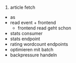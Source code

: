 1. article fetch
  - as
- read event + frontend
  - frontend read geht schon
- stats consumer
- stats endpoint
- rating wordcount endpoints
- optimieren mit batch
- backpressure handeln

